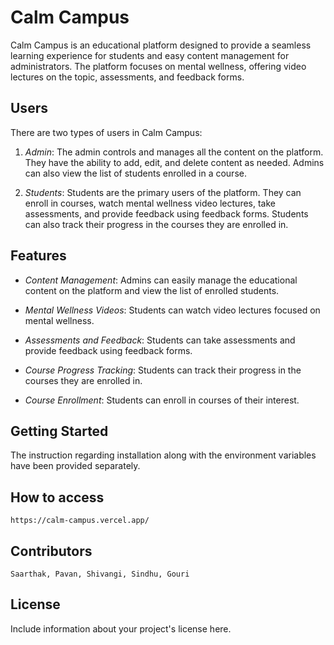 <!-- This is a [Next.js](https://nextjs.org/) project bootstrapped with [`create-next-app`](https://github.com/vercel/next.js/tree/canary/packages/create-next-app).

## Getting Started

First, run the development server:

```bash
npm run dev
# or
yarn dev
# or
pnpm dev
```

Open [http://localhost:3000](http://localhost:3000) with your browser to see the result.

You can start editing the page by modifying `app/page.tsx`. The page auto-updates as you edit the file.

This project uses [`next/font`](https://nextjs.org/docs/basic-features/font-optimization) to automatically optimize and load Inter, a custom Google Font.

## Learn More

To learn more about Next.js, take a look at the following resources:

- [Next.js Documentation](https://nextjs.org/docs) - learn about Next.js features and API.
- [Learn Next.js](https://nextjs.org/learn) - an interactive Next.js tutorial.

You can check out [the Next.js GitHub repository](https://github.com/vercel/next.js/) - your feedback and contributions are welcome!

## Deploy on Vercel

The easiest way to deploy your Next.js app is to use the [Vercel Platform](https://vercel.com/new?utm_medium=default-template&filter=next.js&utm_source=create-next-app&utm_campaign=create-next-app-readme) from the creators of Next.js.

Check out our [Next.js deployment documentation](https://nextjs.org/docs/deployment) for more details.
 -->


# Calm Campus

Calm Campus is an educational platform designed to provide a seamless learning experience for students and easy content management for administrators. The platform focuses on mental wellness, offering video lectures on the topic, assessments, and feedback forms.

## Users

There are two types of users in Calm Campus:

1. *Admin*: The admin controls and manages all the content on the platform. They have the ability to add, edit, and delete content as needed. Admins can also view the list of students enrolled in a course.

2. *Students*: Students are the primary users of the platform. They can enroll in courses, watch mental wellness video lectures, take assessments, and provide feedback using feedback forms. Students can also track their progress in the courses they are enrolled in.

## Features

- *Content Management*: Admins can easily manage the educational content on the platform and view the list of enrolled students.

- *Mental Wellness Videos*: Students can watch video lectures focused on mental wellness.

- *Assessments and Feedback*: Students can take assessments and provide feedback using feedback forms.

- *Course Progress Tracking*: Students can track their progress in the courses they are enrolled in.

- *Course Enrollment*: Students can enroll in courses of their interest.

## Getting Started

The instruction regarding installation along with the environment variables have been provided separately. 

## How to access
	https://calm-campus.vercel.app/

## Contributors
	Saarthak, Pavan, Shivangi, Sindhu, Gouri

## License

Include information about your project's license here.
